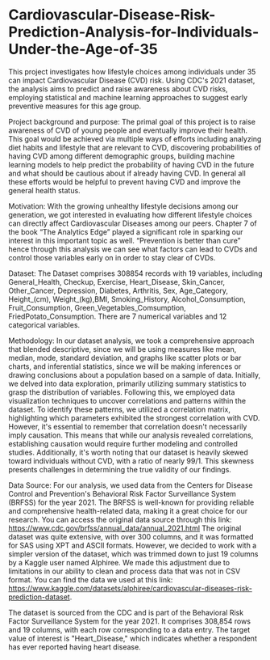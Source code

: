 # Cardiovascular-Disease-Risk-Prediction-Analysis-for-Individuals-Under-the-Age-of-35
This project investigates how lifestyle choices among individuals under 35 can impact Cardiovascular Disease (CVD) risk. Using CDC's 2021 dataset, the analysis aims to predict and raise awareness about CVD risks, employing statistical and machine learning approaches to suggest early preventive measures for this age group.

Project background and purpose: The primal goal of this project is to raise awareness of CVD of young people and eventually improve their health. This goal would be achieved via multiple ways of efforts including analyzing diet habits and lifestyle that are relevant to CVD, discovering probabilities of having CVD among different demographic groups, building machine learning models to help predict the probability of having CVD in the future and what should be cautious about if already having CVD. In general all these efforts would be helpful to prevent having CVD and improve the general health status.

Motivation: With the growing unhealthy lifestyle decisions among our generation, we got interested in evaluating how different lifestyle choices can directly affect Cardiovascular Diseases among our peers. Chapter 7 of the book “The Analytics Edge” played a significant role in sparking our interest in this important topic as well. “Prevention is better than cure” hence through this analysis we can see what factors can lead to CVDs and control those variables early on in order to stay clear of CVDs.

Dataset: The Dataset comprises 308854 records with 19 variables, including General_Health, Checkup, Exercise, Heart_Disease, Skin_Cancer, Other_Cancer, Depression, Diabetes, Arthritis, Sex, Age_Category, Height_(cm), Weight_(kg),BMI, Smoking_History, Alcohol_Consumption, Fruit_Consumption, Green_Vegetables_Comsumption, FriedPotato_Consumption. There are 7 numerical variables and 12 categorical variables.

Methodology: In our dataset analysis, we took a comprehensive approach that blended descriptive, since we will be using measures like mean, median, mode, standard deviation, and graphs like scatter plots or bar charts, and inferential statistics, since we will be making inferences or drawing conclusions about a population based on a sample of data. Initially, we delved into data exploration, primarily utilizing summary statistics to grasp the distribution of variables. Following this, we employed data visualization techniques to uncover correlations and patterns within the dataset. To identify these patterns, we utilized a correlation matrix, highlighting which parameters exhibited the strongest correlation with CVD. However, it's essential to remember that correlation doesn't necessarily imply causation. This means that while our analysis revealed correlations, establishing causation would require further modeling and controlled studies. Additionally, it's worth noting that our dataset is heavily skewed toward individuals without CVD, with a ratio of nearly 99/1. This skewness presents challenges in determining the true validity of our findings.

Data Source: For our analysis, we used data from the Centers for Disease Control and Prevention's Behavioral Risk Factor Surveillance System (BRFSS) for the year 2021. The BRFSS is well-known for providing reliable and comprehensive health-related data, making it a great choice for our research. You can access the original data source through this link:
https://www.cdc.gov/brfss/annual_data/annual_2021.html
The original dataset was quite extensive, with over 300 columns, and it was formatted for SAS using XPT and ASCII formats. However, we decided to work with a simpler version of the dataset, which was trimmed down to just 19 columns by a Kaggle user named Alphiree. We made this adjustment due to limitations in our ability to clean and process data that was not in CSV format. You can find the data we used at this link:
https://www.kaggle.com/datasets/alphiree/cardiovascular-diseases-risk-prediction-dataset.

The dataset is sourced from the CDC and is part of the Behavioral Risk Factor Surveillance System for the year 2021. It comprises 308,854 rows and 19 columns, with each row corresponding to a data entry. The target value of interest is "Heart_Disease," which indicates whether a respondent has ever reported having heart disease.

